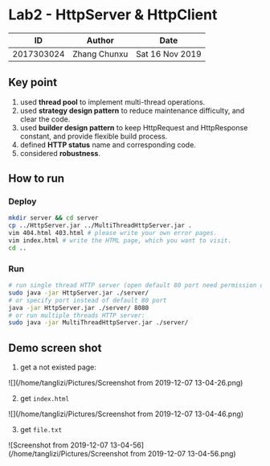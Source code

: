 # Lab2 - HttpServer & HttpClient

| ID         | Author       | Date            |
| ---------- | ------------ | --------------- |
| 2017303024 | Zhang Chunxu | Sat 16 Nov 2019 |



## Key point

1. used **thread pool** to implement multi-thread operations.
2. used **strategy design pattern** to reduce maintenance difficulty, and clear the code.
3. used **builder design pattern** to keep HttpRequest and HttpResponse constant, and provide flexible build process.
4. defined **HTTP status** name and corresponding code.
5. considered **robustness**.



## How to run

### Deploy

```bash
mkdir server && cd server
cp ../HttpServer.jar ../MultiThreadHttpServer.jar .
vim 404.html 403.html # please write your own error pages.
vim index.html # write the HTML page, which you want to visit.
cd ..
```



### Run

```bash
# run single thread HTTP server (open default 80 port need permission on linux):
sudo java -jar HttpServer.jar ./server/
# or specify port instead of default 80 port
java -jar HttpServer.jar ./server/ 8080
# or run multiple threads HTTP server:
sudo java -jar MultiThreadHttpServer.jar ./server/ 
```



## Demo screen shot

1. get a not existed page:

![](/home/tanglizi/Pictures/Screenshot from 2019-12-07 13-04-26.png)



2. get `index.html`

![](/home/tanglizi/Pictures/Screenshot from 2019-12-07 13-04-46.png)



3. get `file.txt`

![Screenshot from 2019-12-07 13-04-56](/home/tanglizi/Pictures/Screenshot from 2019-12-07 13-04-56.png)

